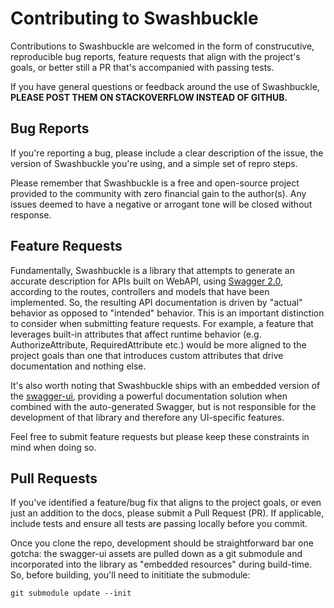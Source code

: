 Contributing to Swashbuckle
=========

Contributions to Swashbuckle are welcomed in the form of construcutive, reproducible bug reports, feature requests that align with the project's goals, or better still a PR that's accompanied with passing tests.

If you have general questions or feedback around the use of Swashbuckle, __PLEASE POST THEM ON STACKOVERFLOW INSTEAD OF GITHUB.__

## Bug Reports ##

If you're reporting a bug, please include a clear description of the issue, the version of Swashbuckle you're using, and a simple set of repro steps.

Please remember that Swashbuckle is a free and open-source project provided to the community with zero financial gain to the author(s). Any issues deemed to have a negative or arrogant tone will be closed without response.

## Feature Requests ##

Fundamentally, Swashbuckle is a library that attempts to generate an accurate description for APIs built on WebAPI, using [Swagger 2.0](https://swagger.io/docs/specification/2-0/basic-structure/), according to the routes, controllers and models that have been implemented. So, the resulting API documentation is driven by "actual" behavior as opposed to "intended" behavior. This is an important distinction to consider when submitting feature requests. For example, a feature that leverages built-in attributes that affect runtime behavior (e.g. AuthorizeAttribute, RequiredAttribute etc.) would be more aligned to the project goals than one that introduces custom attributes that drive documentation and nothing else.

It's also worth noting that Swashbuckle ships with an embedded version of the [swagger-ui](https://github.com/swagger-api/swagger-ui), providing a powerful documentation solution when combined with the auto-generated Swagger, but is not responsible for the development of that library and therefore any UI-specific features.

Feel free to submit feature requests but please keep these constraints in mind when doing so.

## Pull Requests ##

If you've identified a feature/bug fix that aligns to the project goals, or even just an addition to the docs, please submit a Pull Request (PR). If applicable, include tests and ensure all tests are passing locally before you commit.

Once you clone the repo, development should be straightforward bar one gotcha: the swagger-ui assets are pulled down as a git submodule and incorporated into the library as "embedded resources" during build-time. So, before building, you'll need to inititiate the submodule:

```
git submodule update --init
```